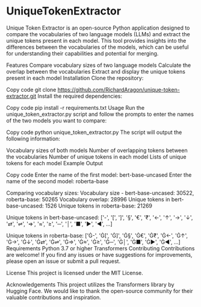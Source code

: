 # UniqueTokenExtractor

Unique Token Extractor is an open-source Python application designed to compare the vocabularies of two language models (LLMs) and extract the unique tokens present in each model. This tool provides insights into the differences between the vocabularies of the models, which can be useful for understanding their capabilities and potential for merging.

Features
Compare vocabulary sizes of two language models
Calculate the overlap between the vocabularies
Extract and display the unique tokens present in each model
Installation
Clone the repository:

Copy code
git clone https://github.com/RichardAragon/unique-token-extractor.git
Install the required dependencies:

Copy code
pip install -r requirements.txt
Usage
Run the unique_token_extractor.py script and follow the prompts to enter the names of the two models you want to compare:


Copy code
python unique_token_extractor.py
The script will output the following information:

Vocabulary sizes of both models
Number of overlapping tokens between the vocabularies
Number of unique tokens in each model
Lists of unique tokens for each model
Example Output

Copy code
Enter the name of the first model: bert-base-uncased
Enter the name of the second model: roberta-base

Comparing vocabulary sizes:
Vocabulary size - bert-base-uncased: 30522, roberta-base: 50265
Vocabulary overlap: 28996
Unique tokens in bert-base-uncased: 1526
Unique tokens in roberta-base: 21269

Unique tokens in bert-base-uncased:
['-', '[', ']', '§', '€', '₹', '←', '↑', '→', '↓', '⇄', '⇌', '⇒', '≈', '≥', '─', '│', '■', '▶', '◄', ...]

Unique tokens in roberta-base:
['Ġ-', 'Ġ[', 'Ġ]', 'Ġ§', 'Ġ€', 'Ġ₹', 'Ġ←', 'Ġ↑', 'Ġ→', 'Ġ↓', 'Ġ⇄', 'Ġ⇌', 'Ġ⇒', 'Ġ≈', 'Ġ≥', 'Ġ─', 'Ġ│', 'Ġ■', 'Ġ▶', 'Ġ◄', ...]
Requirements
Python 3.7 or higher
Transformers
Contributing
Contributions are welcome! If you find any issues or have suggestions for improvements, please open an issue or submit a pull request.

License
This project is licensed under the MIT License.

Acknowledgements
This project utilizes the Transformers library by Hugging Face.
We would like to thank the open-source community for their valuable contributions and inspiration.
